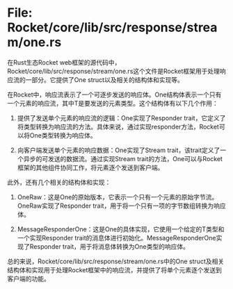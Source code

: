 # File: Rocket/core/lib/src/response/stream/one.rs

在Rust生态Rocket web框架的源代码中，Rocket/core/lib/src/response/stream/one.rs这个文件是Rocket框架用于处理响应流的一部分。它提供了One<T> struct以及相关的结构体和实现等。

在Rocket中，响应流表示了一个可逐步发送的响应体。One<T>结构体表示一个只有一个元素的响应流，其中T是要发送的元素类型。这个结构体有以下几个作用：

1. 提供了发送单个元素的响应流的逻辑：One<T>实现了Responder trait，它定义了将类型转换为响应流的方法。具体来说，通过实现responder方法，Rocket可以将One<T>类型转换为响应体。

2. 向客户端发送单个元素的响应数据：One<T>实现了Stream trait，该trait定义了一个异步的可发送的数据流。通过实现Stream trait的方法，One<T>可以与Rocket框架的其他组件协同工作，将元素逐个发送到客户端。

此外，还有几个相关的结构体和实现：

1. OneRaw：这是One<T>的原始版本，它表示一个只有一个元素的原始字节流。OneRaw实现了Responder trait，用于将一个只有一项的字节数组转换为响应体。

2. MessageResponderOne<T>：这是One<T>的具体实现，它使用一个给定的T类型和一个实现Responder trait的消息体进行初始化。MessageResponderOne<T>实现了Responder trait，用于将消息体转换为One<T>类型的响应体。

总的来说，Rocket/core/lib/src/response/stream/one.rs中的One<T> struct及相关结构体和实现用于处理Rocket框架中的响应流，并提供了将单个元素逐个发送到客户端的功能。

